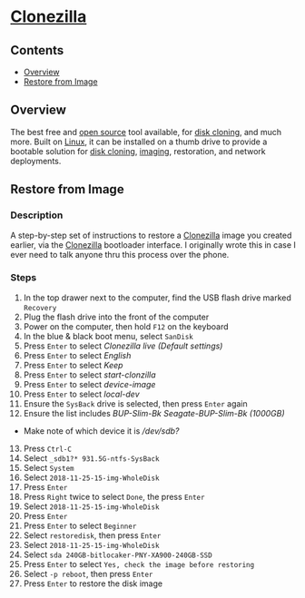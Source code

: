 # [Clonezilla](https://clonezilla.org/)

## Contents

- [Overview](#overview)
- [Restore from Image](#restore-from-Image)

## Overview

The best free and [open source](https://en.wikipedia.org/wiki/Open_source) tool available, for [disk cloning](https://en.wikipedia.org/wiki/Disk_cloning), and much more. Built on [Linux](https://www.linux.org/), it can be installed on a thumb drive to provide a bootable solution for [disk cloning](https://en.wikipedia.org/wiki/Disk_cloning), [imaging](https://en.wikipedia.org/wiki/Disk_image), restoration, and network deployments.

## Restore from Image

### Description

A step-by-step set of instructions to restore a [Clonezilla](https://clonezilla.org/) image you created earlier, via the [Clonezilla](https://clonezilla.org/) bootloader interface. I originally wrote this in case I ever need to talk anyone thru this process over the phone.

### Steps

1. In the top drawer next to the computer, find the USB flash drive marked `Recovery`
2. Plug the flash drive into the front of the computer
3. Power on the computer, then hold `F12` on the keyboard
4. In the blue & black boot menu, select `SanDisk`
5. Press `Enter` to select *Clonezilla live (Default settings)*
6. Press `Enter` to select *English*
7. Press `Enter` to select *Keep*
8. Press `Enter` to select *start-clonzilla*
9. Press `Enter` to select *device-image*
10. Press `Enter` to select *local-dev*
11. Ensure the `SysBack` drive is selected, then press `Enter` again
12. Ensure the list includes *BUP-Slim-Bk Seagate-BUP-Slim-Bk (1000GB)*
  - Make note of which device it is */dev/sdb?*
13. Press `Ctrl-C`
14. Select `_sdb1?* 931.5G-ntfs-SysBack`
15. Select `System`
16. Select `2018-11-25-15-img-WholeDisk`
17. Press `Enter`
18. Press `Right` twice to select `Done`, the press `Enter`
19. Select `2018-11-25-15-img-WholeDisk`
20. Press `Enter`
21. Press `Enter` to select `Beginner`
22. Select `restoredisk`, then press `Enter`
23. Select `2018-11-25-15-img-WholeDisk`
24. Select `sda 240GB-bitlocaker-PNY-XA900-240GB-SSD`
25. Press `Enter` to select `Yes, check the image before restoring`
26. Select `-p reboot`, then press `Enter`
27. Press `Enter` to restore the disk image

